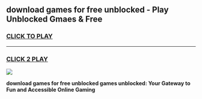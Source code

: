 
## download games for free unblocked - Play Unblocked Gmaes & Free
<h3>
<a href="https://news.freeplayer.one?title=download_games_for_free_unblocked&ref=23F">CLICK TO PLAY</a></h3>
<hr>

<h3>
<a href="https://news.freeplayer.one?title=download_games_for_free_unblocked&ref=23F">CLICK 2 PLAY</a>
  
</h3>

<a href="https://news.freeplayer.one?title=download_games_for_free_unblocked&ref=23F/"><img src="https://clearcache.store/games.png"></a>


**download games for free unblocked games unblocked: Your Gateway to Fun and Accessible Online Gaming**
